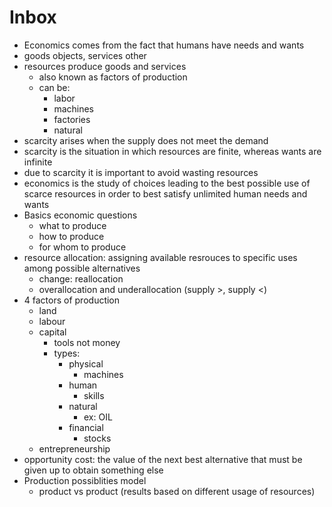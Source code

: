 # Inbox
- Economics comes from the fact that humans have needs and wants
- goods objects, services other
- resources produce goods and services
  - also known as factors of production
  - can be:
    - labor
    - machines
    - factories
    - natural
- scarcity arises when the supply does not meet the demand
- scarcity is the situation in which resources are finite, whereas wants are infinite
- due to scarcity it is important to avoid wasting resources
- economics is the study of choices leading to the best possible use of scarce resources in order to best satisfy unlimited human needs and wants
- Basics economic questions
  - what to produce
  - how to produce
  - for whom to produce
- resource allocation: assigning available resrouces to specific uses among possible alternatives
  - change: reallocation
  - overallocation and underallocation (supply >, supply <)
- 4 factors of production
  - land
  - labour
  - capital
    - tools not money
    - types:
      - physical
        - machines
      - human
        - skills
      - natural
        - ex: OIL
      - financial
        - stocks
  - entrepreneurship
- opportunity cost: the value of the next best alternative that must be given up to obtain something else
- Production possiblities model
  - product vs product (results based on different usage of resources)
